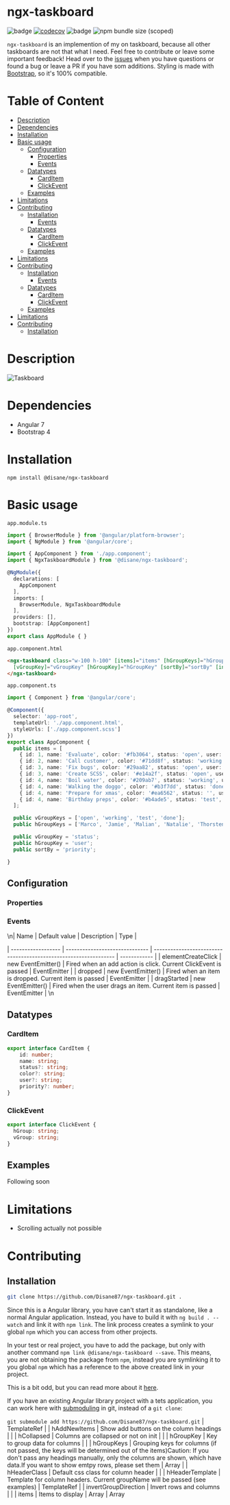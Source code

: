# ngx-taskboard 
![badge](https://api.codeclimate.com/v1/badges/e7183f0854e6cf832261/maintainability) [![codecov](https://codecov.io/gh/Disane87/ngx-taskboard/branch/master/graph/badge.svg)](https://codecov.io/gh/Disane87/ngx-taskboard) ![badge](https://img.shields.io/npm/v/@disane/ngx-taskboard) ![npm bundle size (scoped)](https://img.shields.io/bundlephobia/minzip/@disane/ngx-taskboard)

`ngx-taskboard` is an implemention of my on taskboard, because all other taskboards are not that what I need. Feel free to contribute or leave some important feedback! Head over to the [issues](https://github.com/Disane87/ngx-taskboard/issues) when you have questions or found a bug or leave a PR if you have som additions. Styling is made with [Bootstrap](https://github.com/twbs/bootstrap), so it's 100% compatible.


# Table of Content
<!-- START doctoc generated TOC please keep comment here to allow auto update -->
<!-- DON'T EDIT THIS SECTION, INSTEAD RE-RUN doctoc TO UPDATE -->


- [Description](#description)
- [Dependencies](#dependencies)
- [Installation](#installation)
- [Basic usage](#basic-usage)
  - [Configuration](#configuration)
    - [Properties](#properties)
    - [Events](#events)
  - [Datatypes](#datatypes)
    - [CardItem](#carditem)
    - [ClickEvent](#clickevent)
  - [Examples](#examples)
- [Limitations](#limitations)
- [Contributing](#contributing)
  - [Installation](#installation-1)
    - [Events](#events-1)
  - [Datatypes](#datatypes-1)
    - [CardItem](#carditem-1)
    - [ClickEvent](#clickevent-1)
  - [Examples](#examples-1)
- [Limitations](#limitations-1)
- [Contributing](#contributing-1)
  - [Installation](#installation-2)
    - [Events](#events-2)
  - [Datatypes](#datatypes-2)
    - [CardItem](#carditem-2)
    - [ClickEvent](#clickevent-2)
  - [Examples](#examples-2)
- [Limitations](#limitations-2)
- [Contributing](#contributing-2)
  - [Installation](#installation-3)

<!-- END doctoc generated TOC please keep comment here to allow auto update -->

# Description


![Taskboard](https://github.com/Disane87/ngx-taskboard/blob/master/docs/images/taskboard.gif)



# Dependencies
* Angular 7
* Bootstrap 4

# Installation
`npm install @disane/ngx-taskboard`

# Basic usage

`app.module.ts`
```ts
import { BrowserModule } from '@angular/platform-browser';
import { NgModule } from '@angular/core';

import { AppComponent } from './app.component';
import { NgxTaskboardModule } from '@disane/ngx-taskboard';

@NgModule({
  declarations: [
    AppComponent
  ],
  imports: [
    BrowserModule, NgxTaskboardModule
  ],
  providers: [],
  bootstrap: [AppComponent]
})
export class AppModule { }

```

`app.component.html`
```html
<ngx-taskboard class="w-100 h-100" [items]="items" [hGroupKeys]="hGroupKeys" [vGroupKeys]="vGroupKeys"
  [vGroupKey]="vGroupKey" [hGroupKey]="hGroupKey" [sortBy]="sortBy" [invertGroupDirection]="false">
</ngx-taskboard>
```

`app.component.ts`
```ts
import { Component } from '@angular/core';

@Component({
  selector: 'app-root',
  templateUrl: './app.component.html',
  styleUrls: ['./app.component.scss']
})
export class AppComponent {
  public items = [
    { id: 1, name: 'Evaluate', color: '#fb3064', status: 'open', user: 'Marco', priority: 1 },
    { id: 2, name: 'Call customer', color: '#71dd8f', status: 'working', user: 'Jamie', priority: 1 },
    { id: 3, name: 'Fix bugs', color: '#29aa82', status: 'open', user: 'Malian', priority: 1 },
    { id: 3, name: 'Create SCSS', color: '#e14a2f', status: 'open', user: 'Marco', priority: 1 },
    { id: 4, name: 'Boil water', color: '#209ab7', status: 'working', user: 'Marco', priority: 2 },
    { id: 4, name: 'Walking the doggo', color: '#b3f7dd', status: 'done', user: 'Thorsten', priority: 3 },
    { id: 4, name: 'Prepare for xmas', color: '#ea6562', status: '', user: '' },
    { id: 4, name: 'Birthday preps', color: '#b4ade5', status: 'test', user: '', priority: 5 }
  ];

  public vGroupKeys = ['open', 'working', 'test', 'done'];
  public hGroupKeys = ['Marco', 'Jamie', 'Malian', 'Natalie', 'Thorsten'];

  public vGroupKey = 'status';
  public hGroupKey = 'user';
  public sortBy = 'priority';

}

```

## Configuration
### Properties

<!-- Start AutoDoc inputsClass -->

<!-- End AutoDoc inputsClass -->

### Events

<!-- Start AutoDoc outputsClass-->\n| Name               | Default value                  | Description                                                      | Type         |
| ------------------ | ------------------------------ | ---------------------------------------------------------------- | ------------ |
| elementCreateClick | new EventEmitter<ClickEvent>() | Fired when an add action is click. Current ClickEvent is passed  | EventEmitter |
| dropped            | new EventEmitter<object>()     | Fired when an item is dropped. Current item is passed            | EventEmitter |
| dragStarted        | new EventEmitter<object>()     | Fired when the user drags an item. Current item is passed        | EventEmitter |
\n<!-- End AutoDoc outputsClass -->

## Datatypes
### CardItem
```ts
export interface CardItem {
    id: number;
    name: string;
    status?: string;
    color?: string;
    user?: string;
    priority?: number;
}
```

### ClickEvent
```ts
export interface ClickEvent {
  hGroup: string; 
  vGroup: string;
}
```


## Examples
Following soon

# Limitations
- Scrolling actually not possible


# Contributing

## Installation

```bash
git clone https://github.com/Disane87/ngx-taskboard.git .
```

Since this is a Angular library, you have can't start it as standalone, like a normal Angular application. Instead, you have to build it with `ng build . --watch` and link it with `npm link`. The link process creates a symlink to your global `npm` which you can access from other projects.

In your test or real project, you have to add the package, but only with another command `npm link @disane/ngx-taskboard --save`. This means, you are not obtaining the package from `npm`, instead you are symlinking it to you global `npm` which has a reference to the above created link in your project.

This is a bit odd, but you can read more about it [here](https://docs.npmjs.com/cli/link).


If you have an existing Angular library project with a tets application, you can work here with [submoduling](https://github.blog/2016-02-01-working-with-submodules/) in git, instead of a `git clone`:

`git submodule add https://github.com/Disane87/ngx-taskboard.git`
                                                                                                  | TemplateRef<any>                 |
| hAddNewItems                | Show add buttons on the column headings                                                                                                                                                                                                  |                                  |
| hCollapsed                  | Columns are collapsed or not on init                                                                                                                                                                                                     |                                  |
| hGroupKey                   | Key to group data for columns                                                                                                                                                                                                            |                                  |
| hGroupKeys                  | Grouping keys for columns (if not passed, the keys will be determined out of the items)Caution: If you don&#39;t pass any headings manually, only the columns are shown, which have data.If you want to show emtpy rows, please set them | Array<string>                    |
| hHeaderClass                | Default css class for column header                                                                                                                                                                                                      |                                  |
| hHeaderTemplate             | Template for column headers. Current groupName will be passed (see examples)                                                                                                                                                             | TemplateRef<any>                 |
| invertGroupDirection        | Invert rows and columns                                                                                                                                                                                                                  |                                  |
| items                       | Items to display                                                                                                                                                                                                                         | Array<CardItem> \| Array<object> |
| vHeaderClass                | Default css class for row header                                                                                                                                                                                                         |                                  |
| cellAddNewItems             | Show add buttons in the cells for columns and rows                                                                                                                                                                                       |                                  |
| scrollable                  | If set to true, the rows and columns are scrollable and will be out of the viewport.If not set, all rows and column will only use 100% of the parent element (aligned by flex/flex-fill)                                                 |                                  |
| showBacklog                 | Shows the blacklog on onit                                                                                                                                                                                                               |                                  |
| showUngroupedInBacklog      | All items which can&#39;t be grouped into rows and columns are stored into the backlog                                                                                                                                                   |                                  |
| smallText                   | Decrease overall font size                                                                                                                                                                                                               |                                  |
| sortBy                      | Sort items by property                                                                                                                                                                                                                   |                                  |
| vAddNewItems                | Show add buttons on the row headings                                                                                                                                                                                                     |                                  |
| vCollapsable                | Allow to collapse the rows                                                                                                                                                                                                               |                                  |
| vCollapsed                  | Rows are collapsed or not on init                                                                                                                                                                                                        |                                  |
| vGroupKey                   | Key to group data for rows                                                                                                                                                                                                               |                                  |
| vGroupKeys                  | Grouping keys for rows (if not passed, the keys will be determined out of the items)Caution: If you don&#39;t pass any headings manually, only the rows are shown, which have data.If you want to show emtpy rows, please set them       | Array<string>                    |
| backlogName                 | Name of the backlog row                                                                                                                                                                                                                  |                                  |
| actionsTemplate             | Template for actions, add and collapse buttons (see examples)                                                                                                                                                                            | TemplateRef<any>                 |
\n<!-- End AutoDoc inputsClass -->

### Events

<!-- Start AutoDoc outputsClass-->\n| Name               | Default value                  | Description                                                      | Type         |
| ------------------ | ------------------------------ | ---------------------------------------------------------------- | ------------ |
| elementCreateClick | new EventEmitter<ClickEvent>() | Fired when an add action is click. Current ClickEvent is passed  | EventEmitter |
| dropped            | new EventEmitter<object>()     | Fired when an item is dropped. Current item is passed            | EventEmitter |
| dragStarted        | new EventEmitter<object>()     | Fired when the user drags an item. Current item is passed        | EventEmitter |
\n<!-- End AutoDoc outputsClass -->

## Datatypes
### CardItem
```ts
export interface CardItem {
    id: number;
    name: string;
    status?: string;
    color?: string;
    user?: string;
    priority?: number;
}
```

### ClickEvent
```ts
export interface ClickEvent {
  hGroup: string; 
  vGroup: string;
}
```


## Examples
Following soon

# Limitations
- Scrolling actually not possible


# Contributing

## Installation

```bash
git clone https://github.com/Disane87/ngx-taskboard.git .
```

Since this is a Angular library, you have can't start it as standalone, like a normal Angular application. Instead, you have to build it with `ng build . --watch` and link it with `npm link`. The link process creates a symlink to your global `npm` which you can access from other projects.

In your test or real project, you have to add the package, but only with another command `npm link @disane/ngx-taskboard --save`. This means, you are not obtaining the package from `npm`, instead you are symlinking it to you global `npm` which has a reference to the above created link in your project.

This is a bit odd, but you can read more about it [here](https://docs.npmjs.com/cli/link).


If you have an existing Angular library project with a tets application, you can work here with [submoduling](https://github.blog/2016-02-01-working-with-submodules/) in git, instead of a `git clone`:

`git submodule add https://github.com/Disane87/ngx-taskboard.git`
                                                                                                  | TemplateRef<any>                 |
| hAddNewItems                | Show add buttons on the column headings                                                                                                                                                                                                  |                                  |
| hCollapsed                  | Columns are collapsed or not on init                                                                                                                                                                                                     |                                  |
| hGroupKey                   | Key to group data for columns                                                                                                                                                                                                            |                                  |
| hGroupKeys                  | Grouping keys for columns (if not passed, the keys will be determined out of the items)Caution: If you don&#39;t pass any headings manually, only the columns are shown, which have data.If you want to show emtpy rows, please set them | Array<string>                    |
| hHeaderClass                | Default css class for column header                                                                                                                                                                                                      |                                  |
| hHeaderTemplate             | Template for column headers. Current groupName will be passed (see examples)                                                                                                                                                             | TemplateRef<any>                 |
| invertGroupDirection        | Invert rows and columns                                                                                                                                                                                                                  |                                  |
| items                       | Items to display                                                                                                                                                                                                                         | Array<CardItem> \| Array<object> |
| vHeaderClass                | Default css class for row header                                                                                                                                                                                                         |                                  |
| cellAddNewItems             | Show add buttons in the cells for columns and rows                                                                                                                                                                                       |                                  |
| scrollable                  | If set to true, the rows and columns are scrollable and will be out of the viewport.If not set, all rows and column will only use 100% of the parent element (aligned by flex/flex-fill)                                                 |                                  |
| showBacklog                 | Shows the blacklog on onit                                                                                                                                                                                                               |                                  |
| showUngroupedInBacklog      | All items which can&#39;t be grouped into rows and columns are stored into the backlog                                                                                                                                                   |                                  |
| smallText                   | Decrease overall font size                                                                                                                                                                                                               |                                  |
| sortBy                      | Sort items by property                                                                                                                                                                                                                   |                                  |
| vAddNewItems                | Show add buttons on the row headings                                                                                                                                                                                                     |                                  |
| vCollapsable                | Allow to collapse the rows                                                                                                                                                                                                               |                                  |
| vCollapsed                  | Rows are collapsed or not on init                                                                                                                                                                                                        |                                  |
| vGroupKey                   | Key to group data for rows                                                                                                                                                                                                               |                                  |
| vGroupKeys                  | Grouping keys for rows (if not passed, the keys will be determined out of the items)Caution: If you don&#39;t pass any headings manually, only the rows are shown, which have data.If you want to show emtpy rows, please set them       | Array<string>                    |
| backlogName                 | Name of the backlog row                                                                                                                                                                                                                  |                                  |
| actionsTemplate             | Template for actions, add and collapse buttons (see examples)                                                                                                                                                                            | TemplateRef<any>                 |
\n<!-- End AutoDoc inputsClass -->

### Events

<!-- Start AutoDoc outputsClass-->\n| Name               | Default value                  | Description                                                      | Type         |
| ------------------ | ------------------------------ | ---------------------------------------------------------------- | ------------ |
| elementCreateClick | new EventEmitter<ClickEvent>() | Fired when an add action is click. Current ClickEvent is passed  | EventEmitter |
| dropped            | new EventEmitter<object>()     | Fired when an item is dropped. Current item is passed            | EventEmitter |
| dragStarted        | new EventEmitter<object>()     | Fired when the user drags an item. Current item is passed        | EventEmitter |
\n<!-- End AutoDoc outputsClass -->

## Datatypes
### CardItem
```ts
export interface CardItem {
    id: number;
    name: string;
    status?: string;
    color?: string;
    user?: string;
    priority?: number;
}
```

### ClickEvent
```ts
export interface ClickEvent {
  hGroup: string; 
  vGroup: string;
}
```


## Examples
Following soon

# Limitations
- Scrolling actually not possible


# Contributing

## Installation

```bash
git clone https://github.com/Disane87/ngx-taskboard.git .
```

Since this is a Angular library, you have can't start it as standalone, like a normal Angular application. Instead, you have to build it with `ng build . --watch` and link it with `npm link`. The link process creates a symlink to your global `npm` which you can access from other projects.

In your test or real project, you have to add the package, but only with another command `npm link @disane/ngx-taskboard --save`. This means, you are not obtaining the package from `npm`, instead you are symlinking it to you global `npm` which has a reference to the above created link in your project.

This is a bit odd, but you can read more about it [here](https://docs.npmjs.com/cli/link).


If you have an existing Angular library project with a tets application, you can work here with [submoduling](https://github.blog/2016-02-01-working-with-submodules/) in git, instead of a `git clone`:

`git submodule add https://github.com/Disane87/ngx-taskboard.git`
                                                                                                  | TemplateRef<any>                 |
| hAddNewItems                | Show add buttons on the column headings                                                                                                                                                                                                  |                                  |
| hCollapsed                  | Columns are collapsed or not on init                                                                                                                                                                                                     |                                  |
| hGroupKey                   | Key to group data for columns                                                                                                                                                                                                            |                                  |
| hGroupKeys                  | Grouping keys for columns (if not passed, the keys will be determined out of the items)Caution: If you don&#39;t pass any headings manually, only the columns are shown, which have data.If you want to show emtpy rows, please set them | Array<string>                    |
| hHeaderClass                | Default css class for column header                                                                                                                                                                                                      |                                  |
| hHeaderTemplate             | Template for column headers. Current groupName will be passed (see examples)                                                                                                                                                             | TemplateRef<any>                 |
| invertGroupDirection        | Invert rows and columns                                                                                                                                                                                                                  |                                  |
| items                       | Items to display                                                                                                                                                                                                                         | Array<CardItem> \| Array<object> |
| vHeaderClass                | Default css class for row header                                                                                                                                                                                                         |                                  |
| cellAddNewItems             | Show add buttons in the cells for columns and rows                                                                                                                                                                                       |                                  |
| scrollable                  | If set to true, the rows and columns are scrollable and will be out of the viewport.If not set, all rows and column will only use 100% of the parent element (aligned by flex/flex-fill)                                                 |                                  |
| showBacklog                 | Shows the blacklog on onit                                                                                                                                                                                                               |                                  |
| showUngroupedInBacklog      | All items which can&#39;t be grouped into rows and columns are stored into the backlog                                                                                                                                                   |                                  |
| smallText                   | Decrease overall font size                                                                                                                                                                                                               |                                  |
| sortBy                      | Sort items by property                                                                                                                                                                                                                   |                                  |
| vAddNewItems                | Show add buttons on the row headings                                                                                                                                                                                                     |                                  |
| vCollapsable                | Allow to collapse the rows                                                                                                                                                                                                               |                                  |
| vCollapsed                  | Rows are collapsed or not on init                                                                                                                                                                                                        |                                  |
| vGroupKey                   | Key to group data for rows                                                                                                                                                                                                               |                                  |
| vGroupKeys                  | Grouping keys for rows (if not passed, the keys will be determined out of the items)Caution: If you don&#39;t pass any headings manually, only the rows are shown, which have data.If you want to show emtpy rows, please set them       | Array<string>                    |
| backlogName                 | Name of the backlog row                                                                                                                                                                                                                  |                                  |
| actionsTemplate             | Template for actions, add and collapse buttons (see examples)                                                                                                                                                                            | TemplateRef<any>                 |
\n<!-- End AutoDoc inputsClass -->

### Events

<!-- Start AutoDoc outputsClass -->

<!-- End AutoDoc outputsClass -->

## Datatypes
### CardItem
```ts
export interface CardItem {
    id: number;
    name: string;
    status?: string;
    color?: string;
    user?: string;
    priority?: number;
}
```

### ClickEvent
```ts
export interface ClickEvent {
  hGroup: string; 
  vGroup: string;
}
```


## Examples
Following soon

# Limitations
- Scrolling actually not possible


# Contributing

## Installation

```bash
git clone https://github.com/Disane87/ngx-taskboard.git .
```

Since this is a Angular library, you have can't start it as standalone, like a normal Angular application. Instead, you have to build it with `ng build . --watch` and link it with `npm link`. The link process creates a symlink to your global `npm` which you can access from other projects.

In your test or real project, you have to add the package, but only with another command `npm link @disane/ngx-taskboard --save`. This means, you are not obtaining the package from `npm`, instead you are symlinking it to you global `npm` which has a reference to the above created link in your project.

This is a bit odd, but you can read more about it [here](https://docs.npmjs.com/cli/link).


If you have an existing Angular library project with a tets application, you can work here with [submoduling](https://github.blog/2016-02-01-working-with-submodules/) in git, instead of a `git clone`:

`git submodule add https://github.com/Disane87/ngx-taskboard.git`
